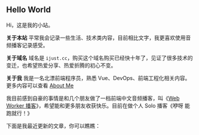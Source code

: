 ## Hello World

Hi，这是我的小站。

**关于本站** 平常我会记录一些生活、技术类内容，目前相比文字，我更喜欢使用音频播客记录感受。

**关于域名** 域名是 `ijust.cc`，购买这个域名购买已经快十年了，见证了很多技术的变迁，也希望热爱分享、热爱折腾的初心不变。

**关于我** 我是一名北漂前端程序员，熟悉 Vue、DevOps、前端工程化相关内容。更多内容可以查看 [About Me](/about)

我目前感到自豪的事情是和几个朋友做了一档前端中文音频播客，叫《[Web Worker 播客](https://webworker.tech)》，希望能和更多朋友收获快乐。目前在做个人 Solo 播客《咿呀 能跑就行！》

下面是我最近更新的文章，你可以瞧瞧：
